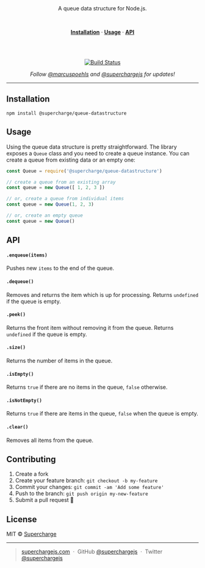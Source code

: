 <div align="center">
  <br/>
  <br/>
  <p>
    A queue data structure for Node.js.
  </p>
  <br/>
  <p>
    <a href="#installation"><strong>Installation</strong></a> ·
    <a href="#usage"><strong>Usage</strong></a> ·
    <a href="#api"><strong>API</strong></a>
  </p>
  <br/>
  <br/>
  <p>
    <a href="https://travis-ci.com/superchargejs/datastructure-queue"><img src="https://travis-ci.com/superchargejs/datastructure-queue.svg?branch=master" alt="Build Status" data-canonical-src="https://travis-ci.com/superchargejs/datastructure-queue.svg?branch=master" style="max-width:100%;"></a>
  </p>
  <p>
    <em>Follow <a href="http://twitter.com/marcuspoehls">@marcuspoehls</a> and <a href="http://twitter.com/superchargejs">@superchargejs</a> for updates!</em>
  </p>
</div>

---

## Installation

```
npm install @supercharge/queue-datastructure
```


## Usage
Using the queue data structure is pretty straightforward. The library exposes a `Queue` class and you need to create a queue instance. You can create a queue from existing data or an empty one:

```js
const Queue = require('@supercharge/queue-datastructure')

// create a queue from an existing array
const queue = new Queue([ 1, 2, 3 ])

// or, create a queue from individual items
const queue = new Queue(1, 2, 3)

// or, create an empty queue
const queue = new Queue()
```


## API

#### `.enqueue(items)`
Pushes new `items` to the end of the queue.


#### `.dequeue()`
Removes and returns the item which is up for processing. Returns `undefined` if the queue is empty.


#### `.peek()`
Returns the front item without removing it from the queue. Returns `undefined` if the queue is empty.


#### `.size()`
Returns the number of items in the queue.


#### `.isEmpty()`
Returns `true` if there are no items in the queue, `false` otherwise.


#### `.isNotEmpty()`
Returns `true` if there are items in the queue, `false` when the queue is empty.

#### `.clear()`
Removes all items from the queue.


## Contributing

1.  Create a fork
2.  Create your feature branch: `git checkout -b my-feature`
3.  Commit your changes: `git commit -am 'Add some feature'`
4.  Push to the branch: `git push origin my-new-feature`
5.  Submit a pull request 🚀


## License
MIT © [Supercharge](https://superchargejs.com)

---

> [superchargejs.com](https://superchargejs.com) &nbsp;&middot;&nbsp;
> GitHub [@superchargejs](https://github.com/superchargejs/) &nbsp;&middot;&nbsp;
> Twitter [@superchargejs](https://twitter.com/superchargejs)
